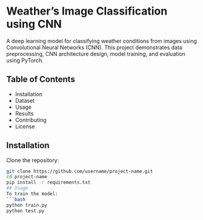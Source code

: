 # Weather’s Image Classification using CNN
A deep learning model for classifying weather conditions from images using Convolutional Neural Networks (CNN). 
This project demonstrates data preprocessing, CNN architecture design, model training, and evaluation using PyTorch.
## Table of Contents
- Installation
- Dataset
- Usage
- Results
- Contributing
- License
## Installation
Clone the repository:
```bash
git clone https://github.com/username/project-name.git
cd project-name
pip install -r requirements.txt
## Usage
To train the model:
```bash
python train.py
python test.py

